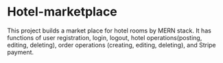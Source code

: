 # Hotel-marketplace

This project builds a market place for hotel rooms by MERN stack. It has functions of user registration, login, logout, hotel operations(posting, editing, deleting), order operations (creating, editing, deleting), and Stripe payment.
